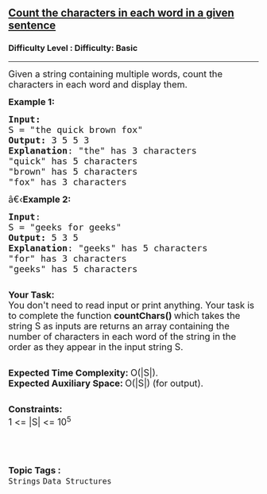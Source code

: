 <h2><a href="https://www.geeksforgeeks.org/problems/count-the-characters-in-each-word-in-a-given-sentence3451/1?page=3&difficulty=Basic&status=unsolved,attempted&sortBy=accuracy">Count the characters in each word in a given sentence</a></h2><h3>Difficulty Level : Difficulty: Basic</h3><hr><div class="problems_problem_content__Xm_eO"><p><span style="font-size:18px">Given a string containing multiple words, count the characters in each word and display them.</span></p>

<p><span style="font-size:18px"><strong>Example 1:</strong></span></p>

<pre><span style="font-size:18px"><strong>Input:</strong>
S = "the quick brown fox"
<strong>Output:</strong> 3 5 5 3
<strong>Explanation</strong>: "the" has 3 characters
"quick" has 5 characters
"brown" has 5 characters
"fox" has 3 characters
</span></pre>

<p><span style="font-size:18px">â€‹<strong>Example 2:</strong></span></p>

<pre><span style="font-size:18px"><strong>Input</strong>: 
S = "geeks for geeks"
<strong>Output:</strong> 5 3 5
<strong>Explanation</strong>: "geeks" has 5 characters
"for" has 3 characters
"geeks" has 5 characters</span>
</pre>

<p><br>
<span style="font-size:18px"><strong>Your Task:</strong><br>
You don't need to read input or print anything. Your task is to complete the function&nbsp;<strong>countChars()&nbsp;</strong>which takes the string S as inputs are returns an array containing the number of characters in each word of the string in the order as they appear in the input string S.</span></p>

<p><br>
<span style="font-size:18px"><strong>Expected Time Complexity:&nbsp;</strong>O(|S|).<br>
<strong>Expected Auxiliary Space:&nbsp;</strong>O(|S|) (for output).</span></p>

<p><br>
<span style="font-size:18px"><strong>Constraints:</strong><br>
1 &lt;= |S| &lt;= 10<sup>5</sup></span></p>

<p>&nbsp;</p>
</div><br><p><span style=font-size:18px><strong>Topic Tags : </strong><br><code>Strings</code>&nbsp;<code>Data Structures</code>&nbsp;